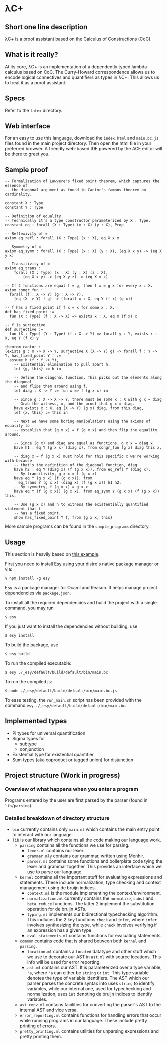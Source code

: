 # λC+
## Short one line description
λC+ is a proof assistant based on the Calculus of Constructions (CoC).

## What is it really?
At its core, λC+ is an implementation of a dependently typed lambda calculus
based on CoC.
The Curry-Howard correspondence allows us to encode logical connectives and
quantifiers as types in λC+.
This allows us to treat it as a proof assistant.

## Specs
Refer to the `latex` directory.

## Web interface
For an easy to use this language, download the `index.html` and `main.bc.js`
files found in the main project directory. Then open the html file in your
preferred browser. A friendly web-based IDE powered by the ACE editor will be
there to greet you.

## Sample proof
```lean
-- Formalization of Lawvere's fixed point theorem, which captures the essence of
-- the diagonal argument as found in Cantor's famous theorem on cardinality.

constant X : Type
constant Y : Type

-- Definition of equality.
-- Technically it's a type constructor parameterized by X : Type.
constant eq : forall (X : Type) (x : X) (y : X), Prop

-- Reflexivity of =
axiom eq_refl : forall (X : Type) (x : X), eq X x x

-- Symmetry of =
axiom eq_symm : forall (X : Type) (x : X) (y : X), (eq X x y) -> (eq X y x)

-- Transitivity of =
axiom eq_trans : 
    forall (X : Type) (x : X) (y : X) (z : X),
        (eq X x y) -> (eq X y z) -> (eq X x z)

-- If 2 functions are equal f = g, then f x = g x for every x : X.
axiom congr_fun :
  forall (f : X -> Y) (g : X -> Y),
    (eq (X -> Y) f g) -> (forall x : X, eq Y (f x) (g x))

-- f has a fixed point if f x = x for some x : X.
def has_fixed_point :=
  fun (X : Type) (f : X -> X) => exists x : X, eq X (f x) x

-- f is surjective
def surjective :=
  fun (X : Type) (Y : Type) (f : X -> Y) => forall y : Y, exists x : X, eq Y (f x) y

theorem cantor :
(exists g : X -> X -> Y, surjective X (X -> Y) g) -> forall f : Y -> Y, has_fixed_point Y f := 
  assume h (f : Y -> Y),
    -- Existential elimination to pull apart h.
    let {g, this} := h in

    -- Define the diagonal function. This picks out the elements along the diagonal
    -- and flips them around using f.
    let diag : X -> Y := fun x => f (g x x) in

    -- Since g : X -> X -> Y, there must be some x : X with g x = diag
    -- Grab the witness, x, and the proof that g x = diag.
    have exists x : X, eq (X -> Y) (g x) diag, from this diag,
    let {x, this} := this in

    -- Next we have some boring manipulations using the axioms of equality to
    -- establish that (g x x) = f (g x x) and then flip the equality around.

    -- Since (g x) and diag are equal as functions, g x x = diag x
    have h1 : eq Y (g x x) (diag x), from congr_fun (g x) diag this x,

    -- diag x = f (g x x) must hold for this specific x we're working with because
    -- that's the definition of the diagonal function, diag
    have h2 : eq Y (diag x) (f (g x x)), from eq_refl Y (diag x),
    -- By transitivity, g x x = f (g x x)
    have eq Y (g x x) (f (g x x)), from 
      eq_trans Y (g x x) (diag x) (f (g x x)) h1 h2,
    -- By symmetry, f (g x x) = g x x
    have eq Y (f (g x x)) (g x x), from eq_symm Y (g x x) (f (g x x)) this,
 
    -- Use (g x x) and h to witness the existentially quantified statement that f
    -- has a fixed point.
    show has_fixed_point Y f, from {g x x, this}
```

More sample programs can be found in the `sample_programs` directory.

## Usage
This section is heavily based on [this example](https://github.com/esy-ocaml/hello-ocaml).

First you need to install [Esy](https://esy.sh/en/) using your distro's native
package manager or via:
```console
% npm install -g esy
```

Esy is a package manager for Ocaml and Reason. It helps manage project
dependencies via `package.json`.

To install all the required dependencies and build the project with a single
command, you may run
```shell
$ esy
```

If you just want to install the dependencies without building, use
```shell
$ esy install
```

To build the package, use
```shell
$ esy build
```

To run the compiled executable:
```shell
$ esy ./_esy/default/build/default/bin/main.bc
```

To run the compiled js:
```shell
$ node ./_esy/default/build/default/bin/main.bc.js
```

To ease testing, the `run_main.sh` script has been provided with the command
`esy ./_esy/default/build/default/bin/main.bc`.

## Implemented types
- Pi types for universal quantification
- Sigma types for
  - subtype
  - conjunction
- Existential type for existential quantifier
- Sum types (aka coproduct or tagged union) for disjunction

## Project structure (Work in progress)
### Overview of what happens when you enter a program
Programs entered by the user are first parsed by the parser (found in `lib/parsing`).

### Detailed breakdown of directory structure
- `bin` currently contains only `main.ml` which contains the main entry point to
  interact with our language.
- `lib` is our library which contains all the code making our language work.
    - `parsing` contains all the functions we use for parsing.
        - `lexer.ml` contains our lexer.
        - `grammar.mly` contains our grammar, written using Menhir.
        - `parser.ml` contains some functions and boilerplate code tying the
        lexer and grammar together. This provides an interface which we use to
        parse our language.
    - `kernel` contains all the important stuff for evaluating expressions and
    statements. These include normalization, type checking and context management
    using de bruijn indices.
        - `context.ml` is the module implementing the context/environment.
        - `normalization.ml` currently contains the `normalize`, `subst` and
        `beta_reduce` functions. The latter 2 implement the substitution operation
        for de bruijn ASTs.
        - `typing.ml` implements our bidirectional typechecking algorithm.
        This indluces the 2 key functions `check` and `infer`, where `infer`
        involves synthesizing the type, while `check` involves verifying if an
        expression has a given type.
        - `eval_statements.ml` contains functions for evaluating statements.
    - `common` contains code that is shared between both `kernel` and `parsing`.
       - `location.ml` contains a `located` datatype and other stuff which we use to decorate our AST in `ast.ml`
       with source locations. This info will be used for error reporting.
       - `ast.ml` contains our AST. It is parameterized over a type variable, `'a`, where `'a` can either be `string` or `int`. This type variable denotes the type of variable identifiers. The AST which our parser parses the concrete syntax into uses `string` to identify variables, while our internal one, used for typechecking and normalization, uses `int` denoting de bruijn indices to identify variables.
   - `ast_conv.ml` contains facilities for converting the parser's AST to 
   the internal AST and vice versa.
   - `error_reporting.ml` contains functions for handling errors that occur while
   running programs in our language. These include pretty printing of errors.
   - `pretty_printing.ml` contains utilities for unparsing expressions and pretty
   printing them.
